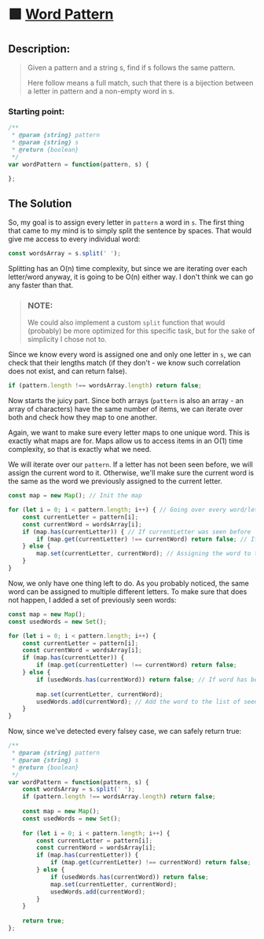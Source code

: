 # 🟩 [Word Pattern](https://leetcode.com/problems/word-pattern/) 

## Description:

> Given a pattern and a string s, find if s follows the same pattern.
> 
> Here follow means a full match, such that there is a bijection between a letter in pattern and a non-empty word in s.

### Starting point:

```js
/**
 * @param {string} pattern
 * @param {string} s
 * @return {boolean}
 */
var wordPattern = function(pattern, s) {
    
};
```

## The Solution

So, my goal is to assign every letter in `pattern` a word in `s`. The first thing that came to my mind is to simply split the sentence by spaces. That would give me access to every individual word:

```js
const wordsArray = s.split(' ');
```

Splitting has an O(n) time complexity, but since we are iterating over each letter/word anyway, it is going to be O(n) either way. I don't think we can go any faster than that.

> ### NOTE:
> We could also implement a custom `split` function that would (probably) be more optimized for this specific task, but for the sake of simplicity I chose not to.

Since we know every word is assigned one and only one letter in `s`, we can check that their lengths match (if they don't - we know such correlation does not exist, and can return false).

```js
if (pattern.length !== wordsArray.length) return false;
```

Now starts the juicy part. Since both arrays (`pattern` is also an array - an array of characters) have the same number of items, we can iterate over both and check how they map to one another. 

Again, we want to make sure every letter maps to one unique word. This is exactly what maps are for. Maps allow us to access items in an O(1) time complexity, so that is exactly what we need.

We will iterate over our `pattern`. If a letter has not been seen before, we will assign the current word to it. Otherwise, we'll make sure the current word is the same as the word we previously assigned to the current letter. 

```js
const map = new Map(); // Init the map

for (let i = 0; i < pattern.length; i++) { // Going over every word/letter
    const currentLetter = pattern[i];
    const currentWord = wordsArray[i];
    if (map.has(currentLetter)) { // If currentLetter was seen before
        if (map.get(currentLetter) !== currentWord) return false; // If the "old" word is not the same as the current word, we know the pattern does not match
    } else {  
        map.set(currentLetter, currentWord); // Assigning the word to the letter
    }
}
```

Now, we only have one thing left to do. As you probably noticed, the same word can be assigned to multiple different letters. To make sure that does not happen, I added a set of previously seen words:

```js
const map = new Map(); 
const usedWords = new Set();

for (let i = 0; i < pattern.length; i++) { 
    const currentLetter = pattern[i];
    const currentWord = wordsArray[i];
    if (map.has(currentLetter)) { 
        if (map.get(currentLetter) !== currentWord) return false;
    } else {  
        if (usedWords.has(currentWord)) return false; // If word has been seen before, but the current letter hasn't, return false
        
        map.set(currentLetter, currentWord); 
        usedWords.add(currentWord); // Add the word to the list of seen words
    }
}
```

Now, since we've detected every falsey case, we can safely return true:

```js
/**
 * @param {string} pattern
 * @param {string} s
 * @return {boolean}
 */
var wordPattern = function(pattern, s) {
    const wordsArray = s.split(' ');
    if (pattern.length !== wordsArray.length) return false;
    
    const map = new Map();
    const usedWords = new Set();
    
    for (let i = 0; i < pattern.length; i++) {
        const currentLetter = pattern[i];
        const currentWord = wordsArray[i];
        if (map.has(currentLetter)) {
            if (map.get(currentLetter) !== currentWord) return false;
        } else {
            if (usedWords.has(currentWord)) return false;
            map.set(currentLetter, currentWord);
            usedWords.add(currentWord);
        }
    }
    
    return true;
};
```